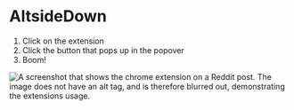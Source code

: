 # AltsideDown

1. Click on the extension
2. Click the button that pops up in the popover
3. Boom!

![A screenshot that shows the chrome extension on a Reddit post. The image does not have an alt tag, and is therefore blurred out, demonstrating the extensions usage.](https://i.imgur.com/42AGbLp.png)
